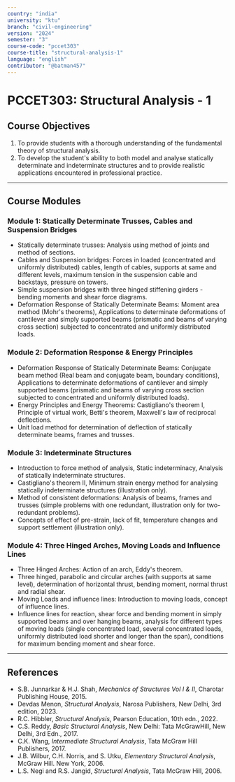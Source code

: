```yaml
---
country: "india"
university: "ktu"
branch: "civil-engineering"
version: "2024"
semester: "3"
course-code: "pccet303"
course-title: "structural-analysis-1"
language: "english"
contributor: "@batman457"
---
```


# PCCET303: Structural Analysis - 1

## Course Objectives
1. To provide students with a thorough understanding of the fundamental theory of structural analysis.
2. To develop the student's ability to both model and analyse statically determinate and indeterminate structures and to provide realistic applications encountered in professional practice.

---

## Course Modules

### Module 1: Statically Determinate Trusses, Cables and Suspension Bridges
- Statically determinate trusses: Analysis using method of joints and method of sections.
- Cables and Suspension bridges: Forces in loaded (concentrated and uniformly distributed) cables, length of cables, supports at same and different levels, maximum tension in the suspension cable and backstays, pressure on towers.
- Simple suspension bridges with three hinged stiffening girders - bending moments and shear force diagrams.
- Deformation Response of Statically Determinate Beams: Moment area method (Mohr's theorems), Applications to determinate deformations of cantilever and simply supported beams (prismatic and beams of varying cross section) subjected to concentrated and uniformly distributed loads.

### Module 2: Deformation Response & Energy Principles
- Deformation Response of Statically Determinate Beams: Conjugate beam method (Real beam and conjugate beam, boundary conditions), Applications to determinate deformations of cantilever and simply supported beams (prismatic and beams of varying cross section subjected to concentrated and uniformly distributed loads).
- Energy Principles and Energy Theorems: Castigliano's theorem I, Principle of virtual work, Betti's theorem, Maxwell's law of reciprocal deflections.
- Unit load method for determination of deflection of statically determinate beams, frames and trusses.

### Module 3: Indeterminate Structures
- Introduction to force method of analysis, Static indeterminacy, Analysis of statically indeterminate structures.
- Castigliano's theorem II, Minimum strain energy method for analysing statically indeterminate structures (illustration only).
- Method of consistent deformations: Analysis of beams, frames and trusses (simple problems with one redundant, illustration only for two-redundant problems).
- Concepts of effect of pre-strain, lack of fit, temperature changes and support settlement (illustration only).

### Module 4: Three Hinged Arches, Moving Loads and Influence Lines
- Three Hinged Arches: Action of an arch, Eddy's theorem.
- Three hinged, parabolic and circular arches (with supports at same level), determination of horizontal thrust, bending moment, normal thrust and radial shear.
- Moving Loads and influence lines: Introduction to moving loads, concept of influence lines.
- Influence lines for reaction, shear force and bending moment in simply supported beams and over hanging beams, analysis for different types of moving loads (single concentrated load, several concentrated loads, uniformly distributed load shorter and longer than the span), conditions for maximum bending moment and shear force.

---

## References

- S.B. Junnarkar & H.J. Shah, *Mechanics of Structures Vol I & II*, Charotar Publishing House, 2015.
- Devdas Menon, *Structural Analysis*, Narosa Publishers, New Delhi, 3rd edition, 2023.
- R.C. Hibbler, *Structural Analysis*, Pearson Education, 10th edn., 2022.
- C.S. Reddy, *Basic Structural Analysis*, New Delhi: Tata McGrawHill, New Delhi, 3rd Edn., 2017.
- C.K. Wang, *Intermediate Structural Analysis*, Tata McGraw Hill Publishers, 2017.
- J.B. Wilbur, C.H. Norris, and S. Utku, *Elementary Structural Analysis*, McGraw Hill. New York, 2006.
- L.S. Negi and R.S. Jangid, *Structural Analysis*, Tata McGraw Hill, 2006.

